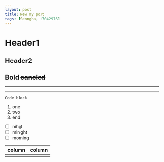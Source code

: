 ```yaml
---
layout: post
title: New my post
tags: [Seongha, 17042976]
---
```

#  Header1
## Header2
**Bold**
~~cancled~~
---
***
___

```
Code block
```

1. one
2. two
3. end

- [ ] nihgt
- [ ] minight
- [ ] morning 

| column | column |
|--------|--------|
|        |        |